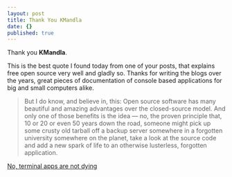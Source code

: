 ```yaml
---
layout: post
title: Thank You KMandla
date: {}
published: true
---
```

Thank you **KMandla**.

This is the best quote I found today from one of your posts, that explains free open source very well and gladly so.
Thanks for writing the blogs over the years, great pieces of documentation of console based applications for big and small computers alike.

>But I do know, and believe in, this: 
>Open source software has many beautiful and amazing advantages over the closed-source model.
>And only one of those benefits is the idea — no, the proven principle that, 10 or 20 or even 50 years down the road, someone might
>pick up some crusty old tarball off a backup server somewhere in a forgotten university somewhere on the planet, take a look at the
>source code and add a new spark of life to an otherwise lusterless, forgotten application.

[No, terminal apps are not dying](https://kmandla.wordpress.com/2009/12/27/no-terminal-apps-are-not-dying/)
